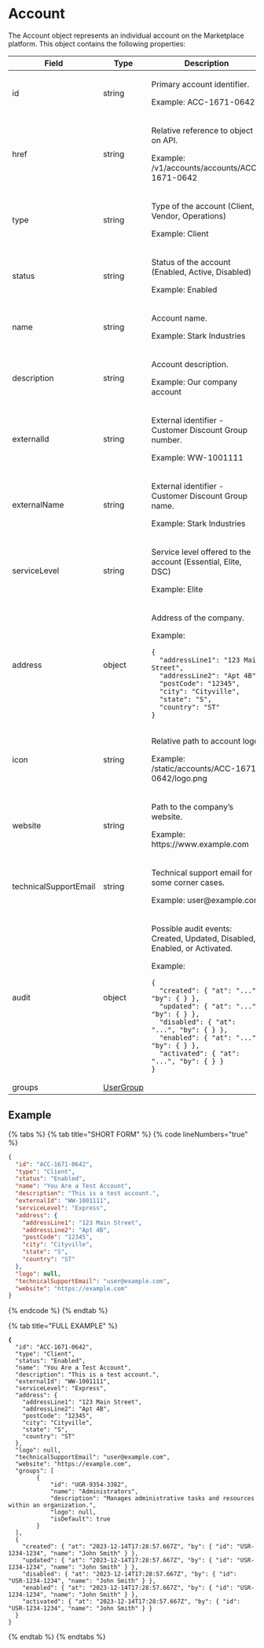 # Account

The Account object represents an individual account on the Marketplace platform. This object contains the following properties:

<table data-full-width="false"><thead><tr><th width="130">Field</th><th width="125">Type</th><th>Description</th></tr></thead><tbody><tr><td>id</td><td>string</td><td><p>Primary account identifier. </p><p></p><p>Example: ACC-1671-0642</p></td></tr><tr><td>href</td><td>string</td><td><p>Relative reference to object on API. </p><p></p><p>Example: /v1/accounts/accounts/ACC-1671-0642</p></td></tr><tr><td>type</td><td>string</td><td><p>Type of the account (Client, Vendor, Operations)</p><p></p><p>Example: Client</p></td></tr><tr><td>status</td><td>string</td><td><p>Status of the account (Enabled, Active, Disabled)</p><p></p><p>Example: Enabled</p></td></tr><tr><td>name</td><td>string</td><td><p>Account name. </p><p></p><p>Example: Stark Industries</p></td></tr><tr><td>description</td><td>string</td><td><p>Account description. </p><p></p><p>Example: Our company account</p></td></tr><tr><td>externalId</td><td>string</td><td><p>External identifier - Customer Discount Group number.  </p><p></p><p>Example: WW-1001111</p></td></tr><tr><td>externalName</td><td>string</td><td><p>External identifier - Customer Discount Group name. </p><p></p><p>Example: Stark Industries</p></td></tr><tr><td>serviceLevel</td><td>string</td><td><p>Service level offered to the account (Essential, Elite, DSC)</p><p></p><p>Example: Elite</p></td></tr><tr><td>address</td><td>object</td><td><p>Address of the company. </p><p></p><p>Example: </p><pre class="language-json" data-overflow="wrap" data-line-numbers><code class="lang-json">{
  "addressLine1": "123 Main Street",
  "addressLine2": "Apt 4B",
  "postCode": "12345",
  "city": "Cityville",
  "state": "S",
  "country": "ST"
}
</code></pre></td></tr><tr><td>icon</td><td>string</td><td><p>Relative path to account logo. </p><p></p><p>Example: /static/accounts/ACC-1671-0642/logo.png</p></td></tr><tr><td>website</td><td>string</td><td><p>Path to the company’s website. </p><p></p><p>Example: https://www.example.com</p></td></tr><tr><td>technicalSupportEmail</td><td>string</td><td><p>Technical support email for some corner cases. </p><p></p><p>Example: user@example.com</p></td></tr><tr><td>audit</td><td>object</td><td><p>Possible audit events: Created, Updated, Disabled, Enabled, or Activated. </p><p></p><p>Example: </p><pre class="language-json" data-overflow="wrap" data-line-numbers><code class="lang-json">{
  "created": { "at": "...", "by": { } },
  "updated": { "at": "...", "by": { } },
  "disabled": { "at": "...", "by": { } },
  "enabled": { "at": "...", "by": { } },
  "activated": { "at": "...", "by": { } }
}
</code></pre></td></tr><tr><td>groups</td><td><a href="../user-groups/#group-object">UserGroup</a></td><td></td></tr></tbody></table>

## Example

{% tabs %}
{% tab title="SHORT FORM" %}
{% code lineNumbers="true" %}
```json
{
  "id": "ACC-1671-0642",
  "type": "Client",
  "status": "Enabled",
  "name": "You Are a Test Account",
  "description": "This is a test account.",
  "externalId": "WW-1001111",
  "serviceLevel": "Express",
  "address": {
    "addressLine1": "123 Main Street",
    "addressLine2": "Apt 4B",
    "postCode": "12345",
    "city": "Cityville",
    "state": "S",
    "country": "ST"
  },
  "logo": null,
  "technicalSupportEmail": "user@example.com",
  "website": "https://example.com"  
}
```
{% endcode %}
{% endtab %}

{% tab title="FULL EXAMPLE" %}
<pre class="language-json"><code class="lang-json"><strong>{
</strong>  "id": "ACC-1671-0642",
  "type": "Client",
  "status": "Enabled",
  "name": "You Are a Test Account",
  "description": "This is a test account.",
  "externalId": "WW-1001111",
  "serviceLevel": "Express",
  "address": {
    "addressLine1": "123 Main Street",
    "addressLine2": "Apt 4B",
    "postCode": "12345",
    "city": "Cityville",
    "state": "S",
    "country": "ST"
  },
  "logo": null,
  "technicalSupportEmail": "user@example.com",
  "website": "https://example.com",
  "groups": [
		{
			"id": "UGR-9354-3382",
			"name": "Administrators",
			"description": "Manages administrative tasks and resources within an organization.",
			"logo": null,
			"isDefault": true
		}
  ],
  {
    "created": { "at": "2023-12-14T17:28:57.667Z", "by": { "id": "USR-1234-1234", "name": "John Smith" } },
    "updated": { "at": "2023-12-14T17:28:57.667Z", "by": { "id": "USR-1234-1234", "name": "John Smith" } },
    "disabled": { "at": "2023-12-14T17:28:57.667Z", "by": { "id": "USR-1234-1234", "name": "John Smith" } },
    "enabled": { "at": "2023-12-14T17:28:57.667Z", "by": { "id": "USR-1234-1234", "name": "John Smith" } },
    "activated": { "at": "2023-12-14T17:28:57.667Z", "by": { "id": "USR-1234-1234", "name": "John Smith" } }
  }
}
</code></pre>
{% endtab %}
{% endtabs %}
